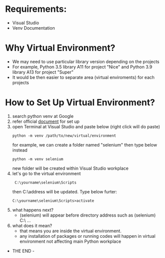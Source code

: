 # Requirements:
- Visual Studio
- Venv Documentation

# Why Virtual Environment?
- We may need to use particular library version depending on the projects
- For example, Python 3.5 library A11 for project "Nice" and Python 3.9 library A13 for project "Super"
- It would be then easier to separate area (virtual enviroments) for each projects

# How to Set Up Virtual Environment?
1. search python venv at Google
2. refer official [document](https://docs.python.org/3/library/venv.html) for set up
3. open Terminal at Visual Studio and paste below (right click will do paste)
    ```terminal
    python -m venv /path/to/new/virtual/environment
    ```
    for example, we can create a folder named "selenium" then type below instead
    ```terminal
    python -m venv selenium
    ```
    new folder will be created within Visual Studio workplace
4. let's go to the virtual environment
   ```terminal
    C:\yourname\selenium\Scripts
    ``` 
    then C:\address will be updated. Type below furter:
    ```terminal
    C:\yourname\selenium\Scripts>activate
    ``` 
5. what happens next? 
    - (selenium) will appear before directory address such as (selenium) C:\ ...
6. what does it mean? 
    - that means you are inside the virtual environment. 
    - any installation of packages or running codes will happen in virtual environment not affecting main Python workplace
 
    
- THE END - 
